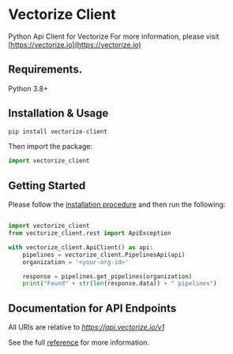 # Vectorize Client
Python Api Client for Vectorize
For more information, please visit [https://vectorize.io](https://vectorize.io)

## Requirements.

Python 3.8+

## Installation & Usage
```sh
pip install vectorize-client
```

Then import the package:
```python
import vectorize_client
```

## Getting Started

Please follow the [installation procedure](#installation--usage) and then run the following:

```python

import vectorize_client
from vectorize_client.rest import ApiException

with vectorize_client.ApiClient() as api:
    pipelines = vectorize_client.PipelinesApi(api)
    organization = '<your-org-id>'

    response = pipelines.get_pipelines(organization)
    print("Found" + str(len(response.data)) + " pipelines")
```

## Documentation for API Endpoints

All URIs are relative to *https://api.vectorize.io/v1*

See the full [reference](https://vectorize.readme.io/reference) for more information.
